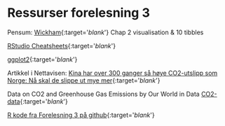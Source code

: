 # Ressurser forelesning 3

Pensum: [Wickham](https://r4ds.had.co.nz/index.html){:target='_blank_'} Chap 2 visualisation & 10 tibbles

[RStudio Cheatsheets](https://www.rstudio.com/resources/cheatsheets/){:target='_blank_'}

[ggplot2](https://ggplot2.tidyverse.org/index.html){:target='_blank_'}

Artikkel i Nettavisen: [Kina har over 300 ganger så høye CO2-utslipp som Norge: Nå skal de slippe ut mye mer](https://www.nettavisen.no/okonomi/kina-har-over-300-ganger-sa-hoye-co2-utslipp-som-norge-na-skal-de-slippe-ut-mye-mer/s/12-95-3424169652){:target='_blank_'}

Data on CO2 and Greenhouse Gas Emissions by Our World in Data [CO2-data](https://ourworldindata.org/co2-and-other-greenhouse-gas-emissions){:target='_blank_'}

[R kode fra Forelesning 3 på github](https://github.com/uit-sok-1004-h21/uit-sok-1004-h21.github.io/blob/main/R_kode_CO2_part2.R){:target='_blank_'}

